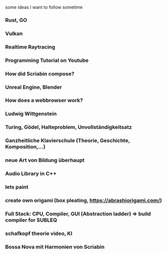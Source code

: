 some ideas I want to follow sometime


### Rust, GO

### Vulkan

### Realtime Raytracing

### Programming Tutorial on Youtube

### How did Scriabin compose?

### Unreal Engine, Blender

### How does a webbrowser work?

### Ludwig Wittgenstein

### Turing, Gödel, Halteproblem, Unvollständigkeitsatz

### Ganzheitliche Klavierschule (Theorie, Geschichte, Komposition,...)

### neue Art von Bildung überhaupt

### Audio Library in C++

### lets paint

### create own origami (box pleating, https://abrashiorigami.com/)

### Full Stack: CPU, Compiler, GUI (Abstraction ladder) => build compiler for SUBLEQ

### schafkopf theorie video, KI

### Bossa Nova mit Harmonien von Scriabin